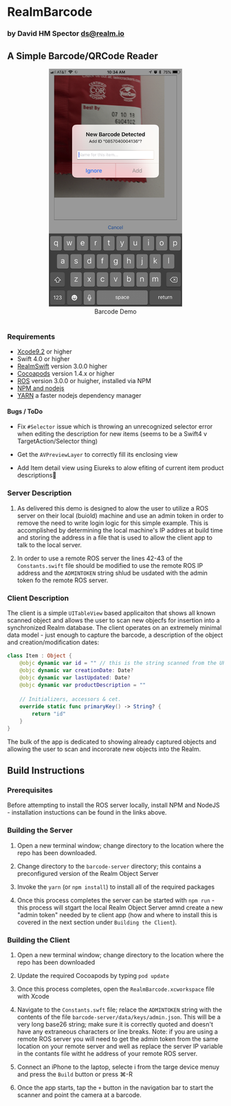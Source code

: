 # RealmBarcode
### by David HM Spector <ds@realm.io>

## A Simple Barcode/QRCode Reader

<center> <img src="Graphics/barcode-demo.png" width="310" height="552" /><br/>Barcode Demo</center><br>

### Requirements
- [Xcode9.2](https://itunes.apple.com/us/app/xcode/id497799835?mt=12) or higher
- Swift 4.0 or higher
- [RealmSwift](https://realm.io/products/realm-database) version 3.0.0 higher
- [Cocoapods](https://www.cocoapods.org) version 1.4.x or higher
- [ROS](https://realm.io/products) version 3.0.0 or huigher, installed via NPM
- [NPM and nodejs](https://www.npmjs.com/get-npm)
- [YARN](https://yarnpkg.com/en/) a faster nodejs dependency manager


#### Bugs / ToDo

- Fix `#Selector` issue which is throwing an unrecognized selector error when editing the description for new items (seems to be a Swift4 v TargetAction/Selector thing)

- Get the `AVPreviewLayer` to correctly fill its enclosing view 
  
- Add Item detail view using Eiureks to alow efiting of current item product descriptions

### Server Description

1. As delivered this demo is designed to alow the user to utilize a ROS server on their local (buiold) machine and use an admin token in order to remove the need to write login logic for this simple example. This is accomplished by determining the local machine's IP addres at build time and storing the address in a file that is used to allow the client app to talk to the local server.

2. In order to use a remote ROS server the lines 42-43 of the `Constants.swift` file should be modified to use the remote ROS IP address and the `ADMINTOKEN`  string shlud be usdated with the admin token fo the remote ROS server. 

### Client Description

The client is a simple `UITableView` based applicaiton that shows all known scanned object and allows the user to scan new objecfs for insertion into a synchronized  Realm database. The client operates on an extremely minimal data model  - just enough to capture the barcode, a description of the object and creation/modification dates:

```swift
class Item : Object {
    @objc dynamic var id = "" // this is the string scanned from the UPC or QRCode
    @objc dynamic var creationDate: Date?
    @objc dynamic var lastUpdated: Date?
    @objc dynamic var productDescription = ""
    
    // Initializers, accessors & cet.
    override static func primaryKey() -> String? {
        return "id"
    }
} 
```

The bulk of the app is dedicated to showing already captured  objects and allowing the user to scan and incororate new objects into the Realm.

## Build Instructions

### Prerequisites
Before attempting to install the ROS server locally, install NPM and NodeJS - installation instuctions can be found in the links above.

###  Building the Server

  1. Open  a new terminal window; change directory to the location where the repo has been downloaded.
  
  2. Change directory to the `barcode-server` directory; this contains a preconfigured version of the Realm Object Server
  
  3.  Invoke the `yarn` (or `npm install`) to install all of the required packages
  
  4.  Once this process completes the server can be started with `npm run`  - this process will stgart the local Realm Object Server amnd create a new "admin token" needed by te client app (how and where to install this is covered in the next section under `Building the Client`).
  
### Building the Client

  1. Open a new terminal window; change directory to the location where the repo has been downloaded

  2. Update the required Cocoapods by typing `pod update`
  
  3. Once this process completes, open the `RealmBarcode.xcworkspace` file with Xcode
  
  4. Navigate to the `Constants.swft` file; relace the `ADMINTOKEN` string with the contents of the file `barcode-server/data/keys/admin.json`.   This will be a very long base26 string; make sure it is correctly quoted and doesn't have any extraneous characters or line breaks.  Note: if you are using a remote ROS server you will need to get the admin token from the same location on your remote server and well as replace the server IP variable in the contants file witht he address of your remote ROS server.
  5. Connect an iPhone to the laptop, selecte i from the targe device menuy and press the `Build` button or press ⌘-R
  6. Once the app starts, tap the `+` button  in the navigation bar to start the scanner and point the camera at a barcode. 

